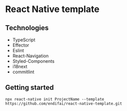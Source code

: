# React Native template

## Technologies

- TypeScript
- Effector
- Eslint
- React-Navigation
- Styled-Components
- i18next
- commitlint

## Getting started

`npx react-native init ProjectName --template https://github.com/endifai/react-native-template.git`
